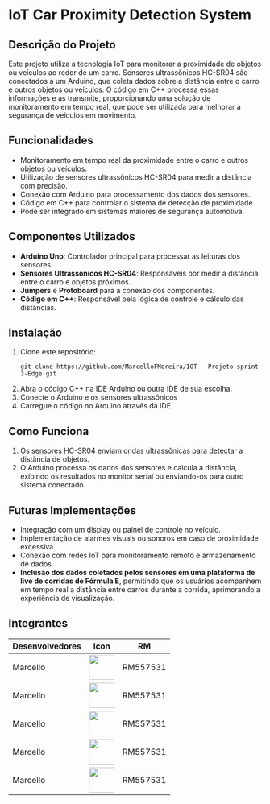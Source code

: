 <h1>IoT Car Proximity Detection System</h1>
    
<h2>Descrição do Projeto</h2>
<p>Este projeto utiliza a tecnologia IoT para monitorar a proximidade de objetos ou veículos ao redor de um carro. Sensores ultrassônicos HC-SR04 são conectados a um Arduino, que coleta dados sobre a distância entre o carro e outros objetos ou veículos. O código em C++ processa essas informações e as transmite, proporcionando uma solução de monitoramento em tempo real, que pode ser utilizada para melhorar a segurança de veículos em movimento.</p>
 <h2>Funcionalidades</h2>
 <ul>
   <li>Monitoramento em tempo real da proximidade entre o carro e outros objetos ou veículos.</li>
   <li>Utilização de sensores ultrassônicos HC-SR04 para medir a distância com precisão.</li>
   <li>Conexão com Arduino para processamento dos dados dos sensores.</li>
   <li>Código em C++ para controlar o sistema de detecção de proximidade.</li>
  <li>Pode ser integrado em sistemas maiores de segurança automotiva.</li>
 </ul>
    
 <h2>Componentes Utilizados</h2>
  <ul>
   <li><strong>Arduino Uno</strong>: Controlador principal para processar as leituras dos sensores.</li>
   <li><strong>Sensores Ultrassônicos HC-SR04</strong>: Responsáveis por medir a distância entre o carro e objetos próximos.</li>
   <li><strong>Jumpers</strong> e <strong>Protoboard</strong> para a conexão dos componentes.</li>
   <li><strong>Código em C++</strong>: Responsável pela lógica de controle e cálculo das distâncias.</li>
 </ul>
    
  <h2>Instalação</h2>
   <ol>
     <li>Clone este repositório:
        <pre><code>git clone https://github.com/MarcelloFMoreira/IOT---Projeto-sprint-3-Edge.git</code></pre>
     </li>
     <li>Abra o código C++ na IDE Arduino ou outra IDE de sua escolha.</li>
      <li>Conecte o Arduino e os sensores ultrassônicos</li>
      <li>Carregue o código no Arduino através da IDE.</li>
    </ol>
    
   <h2>Como Funciona</h2>
    <ol>
        <li>Os sensores HC-SR04 enviam ondas ultrassônicas para detectar a distância de objetos.</li>
        <li>O Arduino processa os dados dos sensores e calcula a distância, exibindo os resultados no monitor serial ou enviando-os para outro sistema conectado.</li>
    </ol>

   <h2>Futuras Implementações</h2>
    <ul>
        <li>Integração com um display ou painel de controle no veículo.</li>
        <li>Implementação de alarmes visuais ou sonoros em caso de proximidade excessiva.</li>
        <li>Conexão com redes IoT para monitoramento remoto e armazenamento de dados.</li>
        <li><strong>Inclusão dos dados coletados pelos sensores em uma plataforma de live de corridas de Fórmula E</strong>, permitindo que os usuários acompanhem em tempo real a distância entre carros durante a corrida, aprimorando a experiência de visualização.</li>
    </ul>

<h2>Integrantes</h2>
<table>
  <thead>
    <tr>
      <th>Desenvolvedores</th> 
      <th>Icon</th>
      <th>RM</th>
    </tr>
  </thead>
  <tbody>
    <tr>
      <td>Marcello</td>
      <td>
        <a href="https://github.com/MarcelloFMoreira">
          <img src="https://avatars.githubusercontent.com/u/161846509?v=4" height="50" style="max-width: 100%;">
        </a>
      </td>
      <td>RM557531</td>
    </tr>
    <tr>
      <td>Marcello</td>
      <td>
        <a href="https://github.com/MarcelloFMoreira">
          <img src="https://avatars.githubusercontent.com/u/161846509?v=4" height="50" style="max-width: 100%;">
        </a>
      </td>
      <td>RM557531</td>
    </tr>
    <tr>
      <td>Marcello</td>
      <td>
        <a href="https://github.com/MarcelloFMoreira">
          <img src="https://avatars.githubusercontent.com/u/161846509?v=4" height="50" style="max-width: 100%;">
        </a>
      </td>
      <td>RM557531</td>
    </tr>
    <tr>
      <td>Marcello</td>
      <td>
        <a href="https://github.com/MarcelloFMoreira">
          <img src="https://avatars.githubusercontent.com/u/161846509?v=4" height="50" style="max-width: 100%;">
        </a>
      </td>
      <td>RM557531</td>
    </tr>
    <tr>
      <td>Marcello</td>
      <td>
        <a href="https://github.com/MarcelloFMoreira">
          <img src="https://avatars.githubusercontent.com/u/161846509?v=4" height="50" style="max-width: 100%;">
        </a>
      </td>
      <td>RM557531</td>
    </tr>
  </tbody>
</table>


